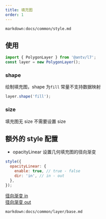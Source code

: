 ```yaml
---
title: 填充图
order: 1
---
```


`markdown:docs/common/style.md`

## 使用

```javascript
import { PolygonLayer } from '@antv/l7';
const layer = new PolygonLayer();
```

### shape

绘制填充图，shape 为`fill` 常量不支持数据映射

```javascript
layer.shape('fill');
```

### size

填充图无 size 不需要设置 size

## 额外的 style 配置

- opacityLinear 设置几何填充图的径向渐变

```javascript
style({
  opacityLinear: {
    enable: true, // true - false
    dir: 'in', // in - out
  },
});
```

[径向渐变 in](../../../examples/polygon/fill#china_linear_in)  
[径向渐变 out](../../../examples/polygon/fill#china_linear_out)

`markdown:docs/common/layer/base.md`
